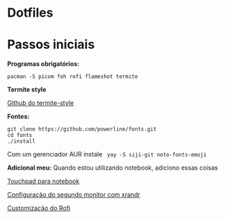 # Dotfiles




# Passos iniciais 

**Programas obrigatórios:** 

    pacman -S picom feh rofi flameshot termite

**Termite style** 

   [Github do termite-style](https://github.com/adi1090x/termite-style)

**Fontes:**

    git clone https://github.com/powerline/fonts.git
    cd fonts
    ./install

Com um gerenciador AUR instale
` yay -S siji-git noto-fonts-emoji`


**Adicional meu:**
Quando estou utilizando notebook, adiciono essas coisas

[Touchpad para notebook](https://github.com/lucascipriano/touchpad)

[Configuração do segundo monitor com xrandr](https://github.com/lucascipriano/custom-xrandr)

[Customização do Rofi](https://github.com/lucascipriano/custom-rofi)



